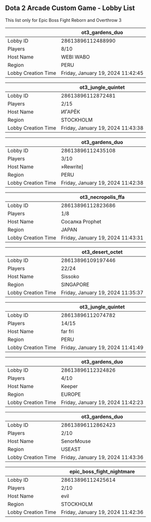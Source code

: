 ## Dota 2 Arcade Custom Game - Lobby List

This list only for Epic Boss Fight Reborn and Overthrow 3

|  | ot3_gardens_duo |
| ------ | ------ |
| Lobby ID | 28613896112488990 |
| Players | 8/10 |
| Host Name | WEBI WABO |
| Region | PERU |
| Lobby Creation Time | Friday, January 19, 2024 11:42:45 |


|  | ot3_jungle_quintet |
| ------ | ------ |
| Lobby ID | 28613896112872481 |
| Players | 2/15 |
| Host Name | ИГАРЁК |
| Region | STOCKHOLM |
| Lobby Creation Time | Friday, January 19, 2024 11:43:38 |


|  | ot3_gardens_duo |
| ------ | ------ |
| Lobby ID | 28613896112435108 |
| Players | 3/10 |
| Host Name | »Rewrite] |
| Region | PERU |
| Lobby Creation Time | Friday, January 19, 2024 11:42:38 |


|  | ot3_necropolis_ffa |
| ------ | ------ |
| Lobby ID | 28613896112823686 |
| Players | 1/8 |
| Host Name | Сосалка Prophet |
| Region | JAPAN |
| Lobby Creation Time | Friday, January 19, 2024 11:43:31 |


|  | ot3_desert_octet |
| ------ | ------ |
| Lobby ID | 28613896109197446 |
| Players | 22/24 |
| Host Name | Sissoko |
| Region | SINGAPORE |
| Lobby Creation Time | Friday, January 19, 2024 11:35:37 |


|  | ot3_jungle_quintet |
| ------ | ------ |
| Lobby ID | 28613896112074782 |
| Players | 14/15 |
| Host Name | far fri |
| Region | PERU |
| Lobby Creation Time | Friday, January 19, 2024 11:41:49 |


|  | ot3_gardens_duo |
| ------ | ------ |
| Lobby ID | 28613896112324826 |
| Players | 4/10 |
| Host Name | Keeper |
| Region | EUROPE |
| Lobby Creation Time | Friday, January 19, 2024 11:42:23 |


|  | ot3_gardens_duo |
| ------ | ------ |
| Lobby ID | 28613896112862423 |
| Players | 2/10 |
| Host Name | SenorMouse |
| Region | USEAST |
| Lobby Creation Time | Friday, January 19, 2024 11:43:36 |


|  | epic_boss_fight_nightmare |
| ------ | ------ |
| Lobby ID | 28613896112425614 |
| Players | 2/10 |
| Host Name | evil |
| Region | STOCKHOLM |
| Lobby Creation Time | Friday, January 19, 2024 11:42:36 |


